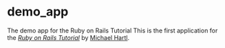 demo_app
========

The demo app for the Ruby on Rails Tutorial
This is the first application for the
[*Ruby on Rails Tutorial*](http://railstutorial.org/)
by [Michael Hartl](http://michaelhartl.com/).
